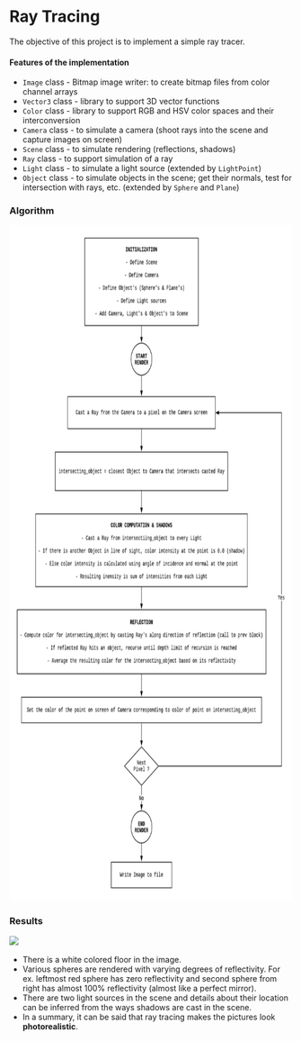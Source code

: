 # Ray Tracing

The objective of this project is to implement a simple ray tracer.

#### Features of the implementation

- `Image` class - Bitmap image writer: to create bitmap files from color channel arrays
- `Vector3` class - library to support 3D vector functions
- `Color` class - library to support RGB and HSV color spaces and their interconversion
- `Camera` class - to simulate a camera (shoot rays into the scene and capture images on screen)
- `Scene` class - to simulate rendering (reflections, shadows)
- `Ray` class - to support simulation of a ray
- `Light` class - to simulate a light source (extended by `LightPoint`)
- `Object` class - to simulate objects in the scene; get their normals, test for intersection with rays, etc. (extended by `Sphere` and `Plane`)

### Algorithm

<img src = "img/algo.png" height=1200></img>


### Results

<img src = "img/rendered.bmp"></img>

- There is a white colored floor in the image.
- Various spheres are rendered with varying degrees of reflectivity. For ex. leftmost red sphere has zero reflectivity and second sphere from right has almost 100% reflectivity (almost like a perfect mirror).
- There are two light sources in the scene and details about their location can be inferred from the ways shadows are cast in the scene.
- In a summary, it can be said that ray tracing makes the pictures look **photorealistic**.